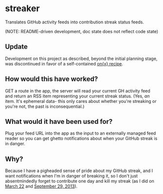 # streaker

Translates GitHub activity feeds into contribution streak status feeds.

(NOTE: README-driven development, doc state does not reflect code state)

## Update

Development on this project as described, beyond the initial planning stage, was discontinued in favor of a self-contained [on{x} recipe](https://www.onx.ms/#!recipeEditPage?scriptId=1380788571578731581&isPublished=true).

## How would this have worked?

GET a route in the app, the server will read your current GH activity feed and return an RSS item representing your current streak status. (Yes, _an_ item. It's ephemeral data- this only cares about whether you're streaking or you're not, the past is inconsequential.)

## What would it have been used for?

Plug your feed URL into the app as the input to an externally managed feed reader so you can get ghetto notifications about when your GitHub streak is in danger.

## Why?

Because I have a pigheaded sense of pride about my GitHub streak, and I want notifications when I'm in danger of breaking it, so I don't just absentmindedly forget to contribute one day and kill my streak (as I did on [March 22](https://github.com/stuartpb?tab=contributions&from=2013-03-22) and [September 29, 2013](https://github.com/stuartpb?tab=contributions&from=2013-09-29)).

